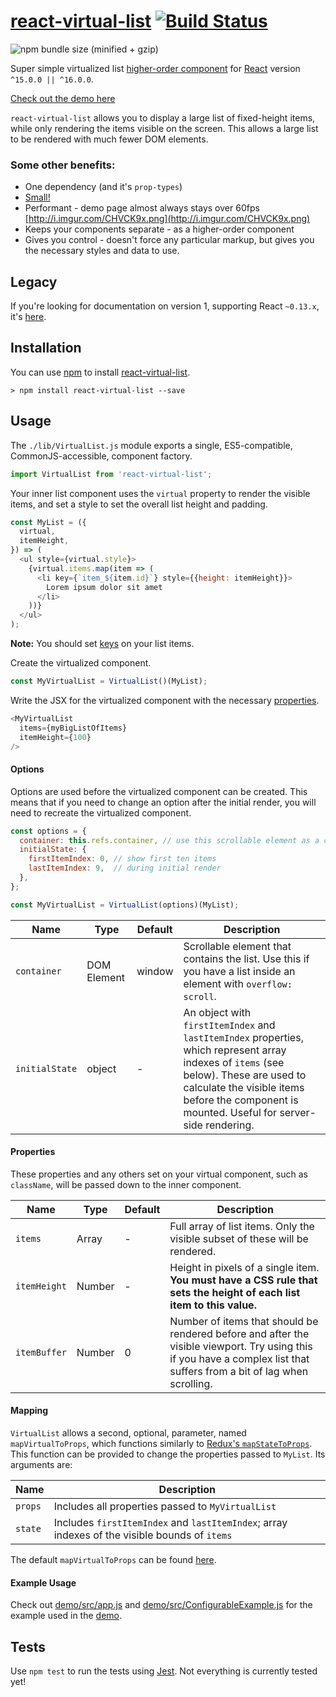 # [react-virtual-list](http://developerdizzle.github.io/react-virtual-list/) [![Build Status](https://travis-ci.org/developerdizzle/react-virtual-list.svg?branch=master)](https://travis-ci.org/developerdizzle/react-virtual-list)
![npm bundle size (minified + gzip)](https://img.shields.io/bundlephobia/minzip/react.svg)


Super simple virtualized list [higher-order component](https://facebook.github.io/react/docs/higher-order-components.html) for [React](https://github.com/facebook/react) version `^15.0.0 || ^16.0.0`.

[Check out the demo here](http://developerdizzle.github.io/react-virtual-list)

`react-virtual-list` allows you to display a large list of fixed-height items, while only rendering the items visible on the screen.  This allows a large list to be rendered with much fewer DOM elements.

### Some other benefits:
* One dependency (and it's `prop-types`)
* [Small!](https://bundlephobia.com/result?p=react-virtual-list)
* Performant - demo page almost always stays over 60fps [http://i.imgur.com/CHVCK9x.png](http://i.imgur.com/CHVCK9x.png)
* Keeps your components separate - as a higher-order component
* Gives you control - doesn't force any particular markup, but gives you the necessary styles and data to use.

## Legacy

If you're looking for documentation on version 1, supporting React `~0.13.x`, it's [here](README.v1.md).

## Installation

You can use [npm](https://npmjs.org) to install [react-virtual-list](https://www.npmjs.com/package/react-virtual-list).

```console
> npm install react-virtual-list --save
```

## Usage

The `./lib/VirtualList.js` module exports a single, ES5-compatible, CommonJS-accessible, component factory.

```js
import VirtualList from 'react-virtual-list';
```

Your inner list component uses the `virtual` property to render the visible items, and set a style to set the overall list height and padding.

```js
const MyList = ({
  virtual,
  itemHeight,
}) => (
  <ul style={virtual.style}>
    {virtual.items.map(item => (
      <li key={`item_${item.id}`} style={{height: itemHeight}}>
        Lorem ipsum dolor sit amet
      </li>
    ))}
  </ul>
);
```

**Note:** You should set [keys](https://facebook.github.io/react/docs/lists-and-keys.html) on your list items.

Create the virtualized component.

```js
const MyVirtualList = VirtualList()(MyList);
```

Write the JSX for the virtualized component with the necessary [properties](#properties).

```js
<MyVirtualList
  items={myBigListOfItems}
  itemHeight={100}
/>
```

#### Options

Options are used before the virtualized component can be created.  This means that if you need to change an option after the initial render, you will need to recreate the virtualized component.

```js
const options = {
  container: this.refs.container, // use this scrollable element as a container
  initialState: {
    firstItemIndex: 0, // show first ten items
    lastItemIndex: 9,  // during initial render
  },
};

const MyVirtualList = VirtualList(options)(MyList);
```

Name | Type | Default | Description
--- | --- | --- | ---
`container` | DOM Element | window | Scrollable element that contains the list.  Use this if you have a list inside an element with `overflow: scroll`.
`initialState` | object | - | An object with `firstItemIndex` and `lastItemIndex` properties, which represent array indexes of `items` (see below).  These are used to calculate the visible items before the component is mounted.  Useful for server-side rendering.

#### Properties

These properties and any others set on your virtual component, such as `className`, will be passed down to the inner component.

Name | Type | Default | Description
--- | --- | --- | ---
`items` | Array | - | Full array of list items.  Only the visible subset of these will be rendered.
`itemHeight` | Number | - | Height in pixels of a single item.  **You must have a CSS rule that sets the height of each list item to this value.**
`itemBuffer` | Number | 0 | Number of items that should be rendered before and after the visible viewport.  Try using this if you have a complex list that suffers from a bit of lag when scrolling.

#### Mapping

`VirtualList` allows a second, optional, parameter, named `mapVirtualToProps`, which functions similarly to [Redux's `mapStateToProps`](https://github.com/reactjs/react-redux/blob/master/docs/api.md#connectmapstatetoprops-mapdispatchtoprops-mergeprops-options).  This function can be provided to change the properties passed to `MyList`.  Its arguments are:

Name | Description
--- | ---
`props` | Includes all properties passed to `MyVirtualList`
`state` | Includes `firstItemIndex` and `lastItemIndex`; array indexes of the visible bounds of `items`

The default `mapVirtualToProps` can be found [here](/src/utils/defaultMapVirtualToProps.js).

#### Example Usage

Check out [demo/src/app.js](demo/src/app.js) and [demo/src/ConfigurableExample.js](demo/src/ConfigurableExample.js) for the example used in the [demo](http://developerdizzle.github.io/react-virtual-list).

## Tests

Use `npm test` to run the tests using [Jest](https://github.com/facebook/jest).  Not everything is currently tested yet!
